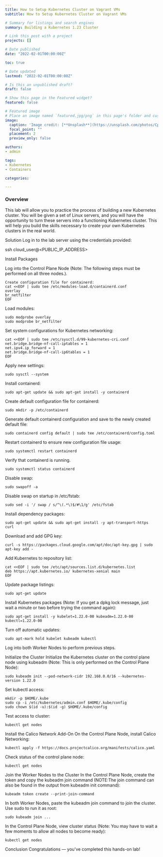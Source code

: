 ```yaml
---
title: How to Setup Kubernetes Cluster on Vagrant VMs
subtitle: How to Setup Kubernetes Cluster on Vagrant VMs

# Summary for listings and search engines
summary: Building a Kubernetes 1.23 Cluster

# Link this post with a project
projects: []

# Date published
date: "2022-02-01T00:00:00Z"

toc: true

# Date updated
lastmod: "2022-02-01T00:00:00Z"

# Is this an unpublished draft?
draft: false

# Show this page in the Featured widget?
featured: false

# Featured image
# Place an image named `featured.jpg/png` in this page's folder and customize its options here.
image:
  caption: 'Image credit: [**Unsplash**](https://unsplash.com/photos/CpkOjOcXdUY)'
  focal_point: ""
  placement: 2
  preview_only: false

authors:
- admin

tags:
- Kubernetes
- Containers

categories:

---
```


### Overview

This lab will allow you to practice the process of building a new Kubernetes cluster. You will be given a set of Linux servers, and you will have the opportunity to turn these servers into a functioning Kubernetes cluster. This will help you build the skills necessary to create your own Kubernetes clusters in the real world.

Solution
Log in to the lab server using the credentials provided:

ssh cloud_user@<PUBLIC_IP_ADDRESS>

Install Packages

Log into the Control Plane Node (Note: The following steps must be performed on all three nodes.).
```
Create configuration file for containerd:
cat <<EOF | sudo tee /etc/modules-load.d/containerd.conf
overlay
br_netfilter
EOF
```
Load modules:
```
sudo modprobe overlay
sudo modprobe br_netfilter
```
Set system configurations for Kubernetes networking:
```
cat <<EOF | sudo tee /etc/sysctl.d/99-kubernetes-cri.conf
net.bridge.bridge-nf-call-iptables = 1
net.ipv4.ip_forward = 1
net.bridge.bridge-nf-call-ip6tables = 1
EOF
```

Apply new settings:
```
sudo sysctl --system
```

Install containerd:
```
sudo apt-get update && sudo apt-get install -y containerd
```

Create default configuration file for containerd:
```
sudo mkdir -p /etc/containerd
```

Generate default containerd configuration and save to the newly created default file:
```
sudo containerd config default | sudo tee /etc/containerd/config.toml
```

Restart containerd to ensure new configuration file usage:
```
sudo systemctl restart containerd
```

Verify that containerd is running.
```
sudo systemctl status containerd
```

Disable swap:
```
sudo swapoff -a
```
Disable swap on startup in /etc/fstab:
```
sudo sed -i '/ swap / s/^\(.*\)$/#\1/g' /etc/fstab
```

Install dependency packages:
```
sudo apt-get update && sudo apt-get install -y apt-transport-https curl
```
Download and add GPG key:
```
curl -s https://packages.cloud.google.com/apt/doc/apt-key.gpg | sudo apt-key add -
```

Add Kubernetes to repository list:
```
cat <<EOF | sudo tee /etc/apt/sources.list.d/kubernetes.list
deb https://apt.kubernetes.io/ kubernetes-xenial main
EOF
```

Update package listings:
```
sudo apt-get update
```

Install Kubernetes packages (Note: If you get a dpkg lock message, just wait a minute or two before trying the command again):
```
sudo apt-get install -y kubelet=1.22.0-00 kubeadm=1.22.0-00 kubectl=1.22.0-00
```

Turn off automatic updates:
```
sudo apt-mark hold kubelet kubeadm kubectl
```

Log into both Worker Nodes to perform previous steps.

Initialize the Cluster
Initialize the Kubernetes cluster on the control plane node using kubeadm (Note: This is only performed on the Control Plane Node):
```
sudo kubeadm init --pod-network-cidr 192.168.0.0/16 --kubernetes-version 1.22.0
```

Set kubectl access:
```
mkdir -p $HOME/.kube
sudo cp -i /etc/kubernetes/admin.conf $HOME/.kube/config
sudo chown $(id -u):$(id -g) $HOME/.kube/config
```

Test access to cluster:
```
kubectl get nodes
```

Install the Calico Network Add-On
On the Control Plane Node, install Calico Networking:
```
kubectl apply -f https://docs.projectcalico.org/manifests/calico.yaml
```

Check status of the control plane node:
```
kubectl get nodes
```

Join the Worker Nodes to the Cluster
In the Control Plane Node, create the token and copy the kubeadm join command (NOTE:The join command can also be found in the output from kubeadm init command):
```
kubeadm token create --print-join-command
```

In both Worker Nodes, paste the kubeadm join command to join the cluster. Use sudo to run it as root:
```
sudo kubeadm join ...
```

In the Control Plane Node, view cluster status (Note: You may have to wait a few moments to allow all nodes to become ready):
```
kubectl get nodes
```

Conclusion
Congratulations — you've completed this hands-on lab!
